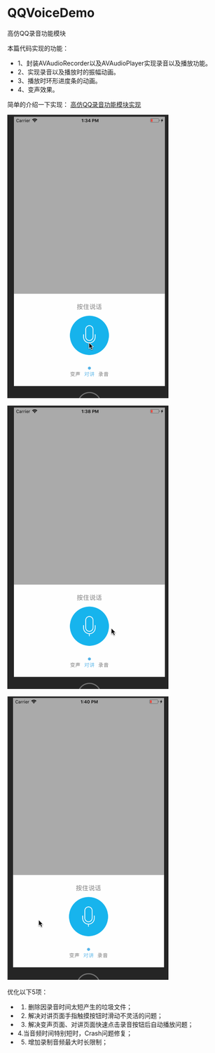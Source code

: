 # QQVoiceDemo
高仿QQ录音功能模块

本篇代码实现的功能：
- 1、封装AVAudioRecorder以及AVAudioPlayer实现录音以及播放功能。
- 2、实现录音以及播放时的振幅动画。
- 3、播放时环形进度条的动画。
- 4、变声效果。

简单的介绍一下实现：
[高仿QQ录音功能模块实现](https://juejin.im/post/5a3bc79ff265da43152415f6) 

![对讲界面](https://github.com/ChavezChen/QQVoiceDemo/blob/master/对讲界面.gif)

![录音界面](https://github.com/ChavezChen/QQVoiceDemo/blob/master/录音界面.gif)

![变声界面](https://github.com/ChavezChen/QQVoiceDemo/blob/master/变声界面.gif)


优化以下5项：
- 1. 删除因录音时间太短产生的垃圾文件； 
- 2. 解决对讲页面手指触摸按钮时滑动不灵活的问题；
- 3. 解决变声页面、对讲页面快速点击录音按钮后自动播放问题；
- 4.当音频时间特别短时，Crash问题修复；
- 5. 增加录制音频最大时长限制；
